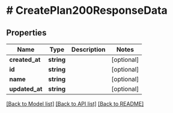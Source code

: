 # # CreatePlan200ResponseData

## Properties

Name | Type | Description | Notes
------------ | ------------- | ------------- | -------------
**created_at** | **string** |  | [optional]
**id** | **string** |  | [optional]
**name** | **string** |  | [optional]
**updated_at** | **string** |  | [optional]

[[Back to Model list]](../../README.md#models) [[Back to API list]](../../README.md#endpoints) [[Back to README]](../../README.md)
